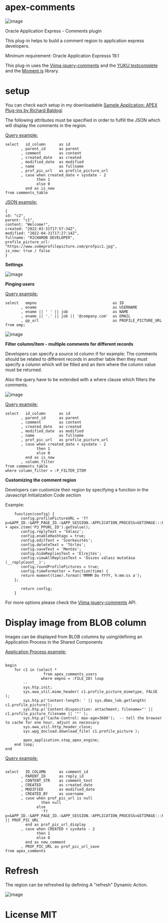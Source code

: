 # apex-comments

![image](https://github.com/baldogiRichard/apex-comments/assets/100072414/98af2c80-844e-4d84-9dc7-a73253bf06a2)

Oracle Application Express - Comments plugin

This plug-in helps to build a comment region to application express developers.

Minimum requirement: Oracle Application Expresss 19.1

This plug-in uses the <a href="https://viima.github.io/jquery-comments/" rel="nofollow">Viima jquery-comments</a> and the <a href="https://github.com/yuku/textcomplete" rel="nofollow">YUKU textcomplete</a> and the <a href="https://momentjs.com/" rel="nofollow">Moment.js</a> library.

# setup

You can check each setup in my downloadable <a href="https://github.com/baldogiRichard/plug-in-site" rel="nofollow">Sample Application: APEX Plug-ins by Richard Baldogi</a>

The following attributes must be specified in order to fulfill the JSON which will display the comments in the region.

<u>Query example:</u>

<pre><code>select   id_column      as id
&nbsp;&nbsp;&nbsp;&nbsp;&nbsp;&nbsp;&nbsp;, parent_id      as parent
&nbsp;&nbsp;&nbsp;&nbsp;&nbsp;&nbsp;&nbsp;, comment        as content
&nbsp;&nbsp;&nbsp;&nbsp;&nbsp;&nbsp;&nbsp;, created_date   as created
&nbsp;&nbsp;&nbsp;&nbsp;&nbsp;&nbsp;&nbsp;, modified_date  as modified
&nbsp;&nbsp;&nbsp;&nbsp;&nbsp;&nbsp;&nbsp;, name           as fullname
&nbsp;&nbsp;&nbsp;&nbsp;&nbsp;&nbsp;&nbsp;, prof_pic_url   as profile_picture_url
&nbsp;&nbsp;&nbsp;&nbsp;&nbsp;&nbsp;&nbsp;, case when created_date &lt; sysdate - 2
&nbsp;&nbsp;&nbsp;&nbsp;&nbsp;&nbsp;&nbsp;&nbsp;&nbsp;&nbsp;&nbsp;&nbsp;&nbsp;&nbsp;then 1
&nbsp;&nbsp;&nbsp;&nbsp;&nbsp;&nbsp;&nbsp;&nbsp;&nbsp;&nbsp;&nbsp;&nbsp;&nbsp;&nbsp;else 0
&nbsp;&nbsp;&nbsp;&nbsp;&nbsp;&nbsp;&nbsp;&nbsp;&nbsp;end as is_new
from comments_table</code></pre>

<u>JSON example:</u>

<pre><code>{
id: "c2",
parent: "c1",
content: "Welcome!",
created: "2022-03-31T17:57:34Z",
modified: "2022-04-31T17:27:14Z",
fullname: "RICHARDB DEVELOPER",
profile_picture_url: "https://www.someprofilepicture.com/profpic1.jpg",
is_new: true / false
}</code></pre>

<b>Settings</b>

![image](https://user-images.githubusercontent.com/100072414/163565918-6c91104e-1aab-49d0-b365-5f33728c65c5.png)

<b>Pinging users</b>

<u>Query example:</u>

<pre><code>select   empno                                  as ID 
&nbsp;&nbsp;&nbsp;&nbsp;&nbsp;&nbsp;&nbsp;, ename                                  as USERNAME
&nbsp;&nbsp;&nbsp;&nbsp;&nbsp;&nbsp;&nbsp;, ename || ' ' || job                    as NAME 
&nbsp;&nbsp;&nbsp;&nbsp;&nbsp;&nbsp;&nbsp;, ename || '.' || job || '@company.com'  as EMAIL
&nbsp;&nbsp;&nbsp;&nbsp;&nbsp;&nbsp;&nbsp;, pp_url                                 as PROFILE_PICTURE_URL
from emp;</code></pre>

![image](https://user-images.githubusercontent.com/100072414/163566318-a0c7bf22-f848-4e63-9f5c-b14494f2ed81.png)

<b>Filter column/item - multiple comments for different records</b>

Developers can specify a source id column if for example: The comments should be related to different records in another table
then they must specify a column which will be filled and an item where the column value must be returned.

Also the query have to be extended with a where clause which filters the comments.

![image](https://user-images.githubusercontent.com/100072414/163567076-6566d083-98d6-4e18-9c6a-38ed2ce81347.png)

<u>Query example:</u>

<pre><code>select   id_column      as id
&nbsp;&nbsp;&nbsp;&nbsp;&nbsp;&nbsp;&nbsp;, parent_id      as parent
&nbsp;&nbsp;&nbsp;&nbsp;&nbsp;&nbsp;&nbsp;, comment        as content
&nbsp;&nbsp;&nbsp;&nbsp;&nbsp;&nbsp;&nbsp;, created_date   as created
&nbsp;&nbsp;&nbsp;&nbsp;&nbsp;&nbsp;&nbsp;, modified_date  as modified
&nbsp;&nbsp;&nbsp;&nbsp;&nbsp;&nbsp;&nbsp;, name           as fullname
&nbsp;&nbsp;&nbsp;&nbsp;&nbsp;&nbsp;&nbsp;, prof_pic_url   as profile_picture_url
&nbsp;&nbsp;&nbsp;&nbsp;&nbsp;&nbsp;&nbsp;, case when created_date &lt; sysdate - 2
&nbsp;&nbsp;&nbsp;&nbsp;&nbsp;&nbsp;&nbsp;&nbsp;&nbsp;&nbsp;&nbsp;&nbsp;&nbsp;&nbsp;then 1
&nbsp;&nbsp;&nbsp;&nbsp;&nbsp;&nbsp;&nbsp;&nbsp;&nbsp;&nbsp;&nbsp;&nbsp;&nbsp;&nbsp;else 0
&nbsp;&nbsp;&nbsp;&nbsp;&nbsp;&nbsp;&nbsp;&nbsp;&nbsp;end as is_new
&nbsp;&nbsp;&nbsp;&nbsp;&nbsp;&nbsp;&nbsp;, column_filter
from comments_table
where column_filter = :P_FILTER_ITEM</code></pre>

<b>Customizing the comment region</b>

Developers can customize their region by specifying a function in the Javascript Initialization Code section

Example:

<pre><code>    function(config) {
    &nbsp;&nbsp;&nbsp;config.profilePictureURL = 'f?p=&APP_ID.:&APP_PAGE_ID.:&APP_SESSION.:APPLICATION_PROCESS=GETIMAGE:::FILE_ID:' + apex.item('P3_PPURL_ID').getValue();
    &nbsp;&nbsp;&nbsp;config.replyText = 'Válasz';
    &nbsp;&nbsp;&nbsp;config.enableHashtags = true;
    &nbsp;&nbsp;&nbsp;config.editText = 'Szerkesztés';
    &nbsp;&nbsp;&nbsp;config.deleteText = 'Törlés';
    &nbsp;&nbsp;&nbsp;config.saveText = 'Mentés';
    &nbsp;&nbsp;&nbsp;config.hideRepliesText = 'Elrejtés';
    &nbsp;&nbsp;&nbsp;config.viewAllRepliesText = 'Összes válasz mutatása (__replyCount__)';
    &nbsp;&nbsp;&nbsp;config.roundProfilePictures = true;
    &nbsp;&nbsp;&nbsp;config.timeFormatter = function(time) {
    &nbsp;&nbsp;&nbsp;return moment(time).format('MMMM Do YYYY, h:mm:ss a');
    };

    &nbsp;&nbsp;&nbsp;return config;
    }
</code></pre>


For more options please check the <a href="https://viima.github.io/jquery-comments/" rel="nofollow">Viima jquery-comments</a> API.

# Display image from BLOB column

Images can be displayed from BLOB columns by using/defining an Application Process in the Shared Components

<u>Application Process example:</u>

<pre><code>
begin
    for c1 in (select *
                 from apex_comments_users
                where empno = :FILE_ID) loop
        --
        sys.htp.init;
        sys.owa_util.mime_header( c1.profile_picture_mimetype, FALSE );
        sys.htp.p('Content-length: ' || sys.dbms_lob.getlength( c1.profile_picture));
        sys.htp.p('Content-Disposition: attachment; filename="' || c1.profile_picture_filename || '"' );
        sys.htp.p('Cache-Control: max-age=3600');  -- tell the browser to cache for one hour, adjust as necessary
        sys.owa_util.http_header_close;
        sys.wpg_docload.download_file( c1.profile_picture );
     
        apex_application.stop_apex_engine;
    end loop;
end
</code></pre>

<u>Query example:</u>

<pre><code>
select   ID_COLUMN      as comment_id
       , PARENT_ID      as reply_id
       , CONTENT_STR    as comment_text
       , CREATED        as created_date
       , MODIFIED       as modified_date
       , CREATED_BY     as username
       , case when prof_pic_url is null
                then null
              else 
                'f?p=&APP_ID.:&APP_PAGE_ID.:&APP_SESSION.:APPLICATION_PROCESS=GETIMAGE:::FILE_ID:' || PROF_PIC_URL
         end as prof_pic_url_display
       , case when CREATED < sysdate - 2
              then 1
              else 0
         end as new_comment
       , PROF_PIC_URL as prof_pic_url_save
from apex_comments
</code></pre>

# Refresh

The region can be refreshed by defining A "refresh" Dynamic Action.

![image](https://github.com/baldogiRichard/apex-comments/assets/100072414/0b68e88e-45bd-4198-aee8-ce0471dac0bf)


# License MIT
